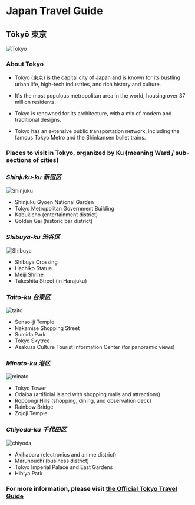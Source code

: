  # Japan Travel Guide

## **Tōkyō 東京**
![Tokyo](https://www.history.com/news/six-things-you-should-know-about-tokyo)

### **About Tokyo** 

- Tokyo (東京) is the capital city of Japan and is known for its bustling urban life, high-tech industries, and rich history and culture.

- It's the most populous metropolitan area in the world, housing over 37 million residents.

- Tokyo is renowned for its architecture, with a mix of modern and traditional designs.

- Tokyo has an extensive public transportation network, including the famous Tokyo Metro and the Shinkansen bullet trains.


### **Places to visit in Tokyo, organized by Ku (meaning Ward / sub-sections of cities)**




### *Shinjuku-ku 新宿区*

![Shinjuku](https://gaijinpot.scdn3.secure.raxcdn.com/app/uploads/sites/4/2017/03/Shinjuku-City-512910636.jpg)

- Shinjuku Gyoen National Garden
- Tokyo Metropolitan Government Building
- Kabukicho (entertainment district)
- Golden Gai (historic bar district)


### *Shibuya-ku 渋谷区*
![Shibuya](https://www.gotokyo.org/en/destinations/western-tokyo/shibuya/images/xmain.jpg.pagespeed.ic.dMwK5EfW6X.jpg)

- Shibuya Crossing
- Hachiko Statue
- Meiji Shrine
- Takeshita Street (in Harajuku)

### *Taito-ku 台東区*
![taito](https://www.2aussietravellers.com/wp-content/uploads/2018/09/Nakamise-Asakusa-1024x683.jpg)

- Senso-ji Temple
- Nakamise Shopping Street
- Sumida Park
- Tokyo Skytree
- Asakusa Culture Tourist Information Center (for panoramic views)

### *Minato-ku 港区*
![minato](https://www.japantimes.co.jp/wp-content/uploads/2018/04/p7-shoji-bilingualminato-a-20180424.jpg)

- Tokyo Tower
- Odaiba (artificial island with shopping malls and attractions)
- Roppongi Hills (shopping, dining, and observation deck)
- Rainbow Bridge
- Zojoji Temple

### *Chiyoda-ku 千代田区*
![chiyoda](https://www.tokyoweekender.com/wp-content/uploads/2017/06/akihabara.jpg)

- Akihabara (electronics and anime district)
- Marunouchi (business district)
- Tokyo Imperial Palace and East Gardens
- Hibiya Park


### For more information, please visit [the Official Tokyo Travel Guide](https://www.gotokyo.org/en/index.html)
